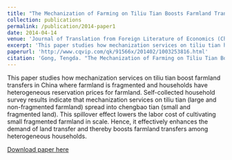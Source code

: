 ```yaml
---
title: "The Mechanization of Farming on Tiliu Tian Boosts Farmland Transfers: Descriptive Evidence from Household Surveys in Chizhou, Anhui Province."
collection: publications
permalink: /publication/2014-paper1
date: 2014-04-14
venue: 'Journal of Translation from Foreign Literature of Economics (Chinese)'
excerpt: 'This paper studies how mechanization services on tiliu tian help boosting farmland transfers of chengbao tian in China. Economic analysis based on survey results suggests that provision of mechanization services may boost farmland transfers by lowering the labor cost of cultivating small fragmented farmland in scale.'
paperurl: 'http://www.cqvip.com/qk/91566x/201402/1003253816.html'
citation: 'Gong, Tengda. "The Mechanization of Farming on Tiliu Tian Boosts Farmland Transfers: Descriptive Evidence from Household Surveys in Chizhou, Anhui Province." <i>Journal of Translation from Foreign Literature of Economics (Chinese)</i>. 2 (2014): 71-84.'
---
```


This paper studies how mechanization services on tiliu tian boost farmland transfers in China where farmland is fragmented and households have heterogeneous reservation prices for farmland. Self-collected household survey results indicate that mechanization services on tiliu tian (large and non-fragmented farmland) spread into chengbao tian (small and fragmented land). This spillover effect lowers the labor cost of cultivating small fragmented farmland in scale. Hence, it effectively enhances the demand of land transfer and thereby boosts farmland transfers among heterogeneous households.         

[Download paper here](https://core.ac.uk/download/41460250.pdf)

